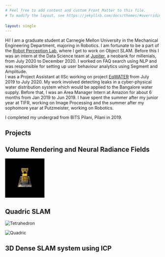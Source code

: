 ```yaml
---
# Feel free to add content and custom Front Matter to this file.
# To modify the layout, see https://jekyllrb.com/docs/themes/#overriding-theme-defaults

layout: single
---
```

Hi! I am a graduate student at Carnegie Mellon University in the Mechanical Engineering Department, majoring in Robotics. I am fortunate to be a part of the [Robot Perception Lab](https://rpl.ri.cmu.edu/), where I get to work on Object SLAM. 
Before this I was an intern at the Data Science team at [Jupiter](https://jupiter.money/), a neobank for millenials, from July 2020 to December 2020. I worked on FAQ search using NLP and was responsible for setting up user behaviour analytics using Segment and Amplitude.  
I was a Project Assistant at IISc working on project [EqWATER](https://imprint-india.org/intelligent-water-supply-network-monitoring-and-control-for-equitable-distribution-of-water-within-a-mega-city-eqwater) from July 2019 to July 2020. My work involved detecting leaks in a cyber-physical water distribution system which would be applied to the Bangalore water supply. Before that, I was an Area Manager Intern at Amazon for about 6 months from Jan 2019 to Jun 2019. I have spent the summer after my junior year at TIFR, working on Image Processing and the summer after my sophomore year at Putzmeister, working on Robotics.

I completed my undergrad from BITS Pilani, Pilani in 2019.

## Projects

## Volume Rendering and Neural Radiance Fields
![Spiral Rendering of Part 3](assets/images/part_3.gif)


## Quadric SLAM
![Tetrahedron](assests/images/tetrahedron_gif.gif)


![Quadric](assests/images/quadric.gif)



## 3D Dense SLAM system using ICP
<!-- ![ICP](assets/images/ICP.png) -->

[<i class="fab fa-linkedin fa-5x"></i>](https://in.linkedin.com/in/samiran-gode-901941178) [<i class="fab fa-github fa-5x"></i>](https://github.com/samirangode)







